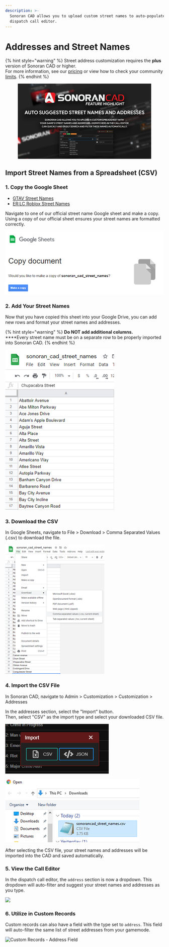 ```yaml
---
description: >-
  Sonoran CAD allows you to upload custom street names to auto-populate in the
  dispatch call editor.
---
```


# Addresses and Street Names

{% hint style="warning" %}
Street address customization requires the **plus** version of Sonoran CAD or higher.\
For more information, see our [pricing](../../pricing/faq/) or view how to check your community [limits](../getting-started/view-your-limits.md).
{% endhint %}

<figure><img src="../../.gitbook/assets/AutoSuggest.png" alt=""><figcaption></figcaption></figure>

## Import Street Names from a Spreadsheet (CSV)

### 1. Copy the Google Sheet

* [GTAV Street Names](https://docs.google.com/spreadsheets/d/1IkbNJNhMYToqHQE6eb3ujp6ufkjPkLgDgq29g9woGR0/copy)
* [ER:LC Roblox Street Names](https://docs.google.com/spreadsheets/d/1QEuImE6GH1H6sZFltLMYt7HUcExBF3\_-hhNWAB9r6Hg/edit?usp=sharing)

Navigate to one of our official street name Google sheet and make a copy. Using a copy of our official sheet ensures your street names are formatted correctly.

![Sonoran CAD - Copy Street Name Spreadsheet](<../../.gitbook/assets/image (109).png>)

### 2. Add Your Street Names

Now that you have copied this sheet into your Google Drive, you can add new rows and format your street names and addresses.

{% hint style="warning" %}
**Do NOT add additional columns.**\
****Every street name must be on a separate row to be properly imported into Sonoran CAD.
{% endhint %}

![Sonoran CAD - Street Names CSV](<../../.gitbook/assets/image (253).png>)

### 3. Download the CSV

In Google Sheets, navigate to File > Download > Comma Separated Values (.csv) to download the file.

![Google Sheets - Download CSV](<../../.gitbook/assets/image (255).png>)

### 4. Import the CSV File

In Sonoran CAD, navigate to Admin > Customization > Customization > Addresses

In the addresses section, select the "Import" button.\
Then, select "CSV" as the import type and select your downloaded CSV file.

![Sonoran CAD - Import Data](<../../.gitbook/assets/image (143).png>)

![File Selector - Select CSV](<../../.gitbook/assets/image (159).png>)

After selecting the CSV file, your street names and addresses will be imported into the CAD and saved automatically.

### 5. View the Call Editor

In the dispatch call editor, the `address` section is now a dropdown. This dropdown will auto-filter and suggest your street names and addresses as you type.

![](../../.gitbook/assets/addresses.gif)

### 6. Utilize in Custom Records

Custom records can also have a field with the type set to `address`. This field will auto-filter the same list of street addresses from your gamemode.

![Custom Records - Address Field](../../.gitbook/assets/90433cf83d1d487c05d18ea392289815.gif)
